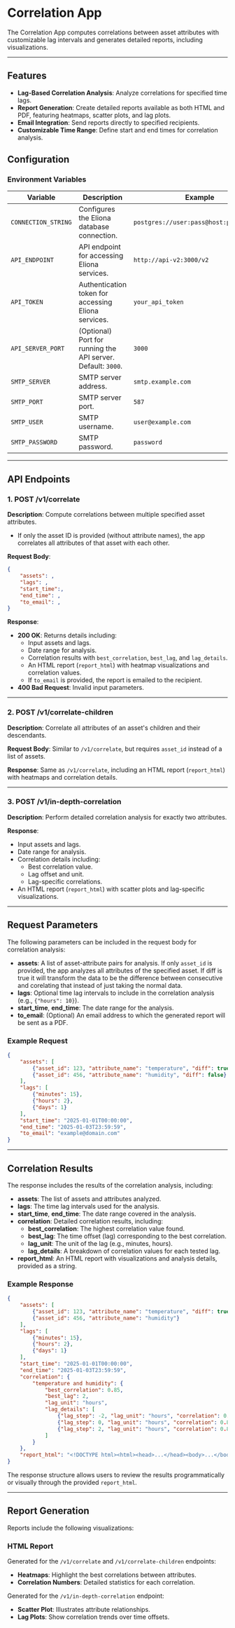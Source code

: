 # Correlation App

The Correlation App computes correlations between asset attributes with customizable lag intervals and generates detailed reports, including visualizations.

---

## Features

- **Lag-Based Correlation Analysis**: Analyze correlations for specified time lags.
- **Report Generation**: Create detailed reports available as both HTML and PDF, featuring heatmaps, scatter plots, and lag plots.
- **Email Integration**: Send reports directly to specified recipients.
- **Customizable Time Range**: Define start and end times for correlation analysis.



## Configuration

### Environment Variables

| Variable             | Description                                                        | Example                                 |
|----------------------|--------------------------------------------------------------------|-----------------------------------------|
| `CONNECTION_STRING`  | Configures the Eliona database connection.                         | `postgres://user:pass@host:port/dbname` |
| `API_ENDPOINT`       | API endpoint for accessing Eliona services.                        | `http://api-v2:3000/v2`                 |
| `API_TOKEN`          | Authentication token for accessing Eliona services.                | `your_api_token`                        |
| `API_SERVER_PORT`    | (Optional) Port for running the API server. Default: `3000`.       | `3000`                                  |
| `SMTP_SERVER`        | SMTP server address.                                               | `smtp.example.com`                      |
| `SMTP_PORT`          | SMTP server port.                                                  | `587`                                   |
| `SMTP_USER`          | SMTP username.                                                     | `user@example.com`                      |
| `SMTP_PASSWORD`      | SMTP password.                                                     | `password`                              |

---

## API Endpoints

### **1. POST /v1/correlate**

**Description**: Compute correlations between multiple specified asset attributes.

- If only the asset ID is provided (without attribute names), the app correlates all attributes of that asset with each other.

**Request Body**:
```json
{
    "assets": ,
    "lags": ,
    "start_time":,
    "end_time": ,
    "to_email": ,
}
```

**Response**:
- **200 OK**: Returns details including:
  - Input assets and lags.
  - Date range for analysis.
  - Correlation results with `best_correlation`, `best_lag`, and `lag_details`.
  - An HTML report (`report_html`) with heatmap visualizations and correlation values.
  - If `to_email` is provided, the report is emailed to the recipient.
- **400 Bad Request**: Invalid input parameters.

---

### **2. POST /v1/correlate-children**

**Description**: Correlate all attributes of an asset's children and their descendants.

**Request Body**: Similar to `/v1/correlate`, but requires `asset_id` instead of a list of assets.

**Response**: Same as `/v1/correlate`, including an HTML report (`report_html`) with heatmaps and correlation details.

---

### **3. POST /v1/in-depth-correlation**

**Description**: Perform detailed correlation analysis for exactly two attributes.

**Response**:
- Input assets and lags.
- Date range for analysis.
- Correlation details including:
  - Best correlation value.
  - Lag offset and unit.
  - Lag-specific correlations.
- An HTML report (`report_html`) with scatter plots and lag-specific visualizations.

---



## Request Parameters

The following parameters can be included in the request body for correlation analysis:

- **assets**: A list of asset-attribute pairs for analysis. If only `asset_id` is provided, the app analyzes all attributes of the specified asset. If diff is true it will transform the data to be  the difference between consecutive and corelating that instead of just taking the normal data.
- **lags**: Optional time lag intervals to include in the correlation analysis (e.g., `{"hours": 10}`).
- **start_time**, **end_time**: The date range for the analysis.
- **to_email**: (Optional) An email address to which the generated report will be sent as a PDF.

### Example Request
```json
{
    "assets": [
        {"asset_id": 123, "attribute_name": "temperature", "diff": true},
        {"asset_id": 456, "attribute_name": "humidity", "diff": false}
    ],
    "lags": [
        {"minutes": 15},
        {"hours": 2},
        {"days": 1}
    ],
    "start_time": "2025-01-01T00:00:00",
    "end_time": "2025-01-03T23:59:59",
    "to_email": "example@domain.com"
}
```

---

## Correlation Results

The response includes the results of the correlation analysis, including:

- **assets**: The list of assets and attributes analyzed.
- **lags**: The time lag intervals used for the analysis.
- **start_time**, **end_time**: The date range covered in the analysis.
- **correlation**: Detailed correlation results, including:
  - **best_correlation**: The highest correlation value found.
  - **best_lag**: The time offset (lag) corresponding to the best correlation.
  - **lag_unit**: The unit of the lag (e.g., minutes, hours).
  - **lag_details**: A breakdown of correlation values for each tested lag.
- **report_html**: An HTML report with visualizations and analysis details, provided as a string.

### Example Response
```json
{
    "assets": [
        {"asset_id": 123, "attribute_name": "temperature", "diff": true},
        {"asset_id": 456, "attribute_name": "humidity"}
    ],
    "lags": [
        {"minutes": 15},
        {"hours": 2},
        {"days": 1}
    ],
    "start_time": "2025-01-01T00:00:00",
    "end_time": "2025-01-03T23:59:59",
    "correlation": {
        "temperature and humidity": {
            "best_correlation": 0.85,
            "best_lag": 2,
            "lag_unit": "hours",
            "lag_details": [
                {"lag_step": -2, "lag_unit": "hours", "correlation": 0.75},
                {"lag_step": 0, "lag_unit": "hours", "correlation": 0.85},
                {"lag_step": 2, "lag_unit": "hours", "correlation": 0.80}
            ]
        }
    },
    "report_html": "<!DOCTYPE html><html><head>...</head><body>...</body></html>"
}
```

The response structure allows users to review the results programmatically or visually through the provided `report_html`.

---

## Report Generation

Reports include the following visualizations:

### HTML Report
Generated for the `/v1/correlate` and `/v1/correlate-children` endpoints:
- **Heatmaps**: Highlight the best correlations between attributes.
- **Correlation Numbers**: Detailed statistics for each correlation.

Generated for the `/v1/in-depth-correlation` endpoint:
- **Scatter Plot**: Illustrates attribute relationships.
- **Lag Plots**: Show correlation trends over time offsets.








